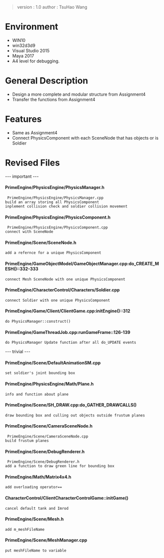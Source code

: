 > version : 1.0
> author : TsuHao Wang

# Environment
- WIN10
- win32d3d9
- Visual Studio 2015
- Maya 2017
- A4 level for debugging.


# General Description
- Design a more complete and modular structure from Assignment4
- Transfer the functions from Assignment4


# Features
- Same as Assignment4
- Connect PhysicsComponent with each SceneNode that has objects or is Soldier


# Revised Files

--- important ---

#### PrimeEngine/PhysicsEngine/PhysicsManager.h
	 PrimeEngine/PhysicsEngine/PhysicsManager.cpp
	build an array storing all PhysicsComponent
	inplement collision check and soldier collision movement
	 
#### PrimeEngine/PhysicsEngine/PhysicsComponent.h
	 PrimeEngine/PhysicsEngine/PhysicsComponent.cpp
	connect with SceneNode
	
#### PrimeEngine/Scene/SceneNode.h
	add a refernce for a unique PhysicsComponent
	
#### PrimeEngine/GameObjectModel/GameObjectManager.cpp:do_CREATE_MESH()::332-333
	connect Mesh SceneNode with one unique PhysicsComponent

#### PrimeEngine/CharacterControl/Characters/Soldier.cpp
	connect Soldier with one unique PhysicsComponent
	
#### PrimeEngine/Game/Client/ClientGame.cpp:initEngine()::312
	do PhysicsManager::construct()
	
#### PrimeEngine/GameThreadJob.cpp:runGameFrame::126-139
	do PhysicsManager Update function after all do_UPDATE events

	
--- trivial ---
	
#### PrimeEngine/Scene/DefaultAnimationSM.cpp
	set soldier's joint bounding box
	
#### PrimeEngine/PhysicsEngine/Math/Plane.h
	info and function about plane

#### PrimeEngine/Scene/SH_DRAW.cpp:do_GATHER_DRAWCALLS()
	draw bounding box and culling out objects outside frustum planes
	
#### PrimeEngine/Scene/CameraSceneNode.h
	 PrimeEngine/Scene/CameraSceneNode.cpp
	build frustum planes
	
#### PrimeEngine/Scene/DebugRenderer.h
	 PrimeEngine/Scene/DebugRenderer.h
	add a function to draw green line for bounding box
	
#### PrimeEngine/Math/Matrix4x4.h
	add overloading operator==
	
#### CharacterControl/ClientCharacterControlGame::initGame()
	cancel default tank and Imrod

#### PrimeEngine/Scene/Mesh.h
	add m_meshFileName 
	
#### PrimeEngine/Scene/MeshManager.cpp
	put meshFileName to variable